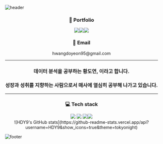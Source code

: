 ![header](https://capsule-render.vercel.app/api?type=waving&color=gradient&height=300&section=header&text=Have%20a%20good%20time&desc=DoYeon's%20GitHub%20Profile&fontSize=65&descSize=20&descAlign=65&descAlignY=63)
  
  
<div align = "center"> <h3>📓 Portfolio</h3> </div>
<div align = "center"><img src="https://img.shields.io/badge/Follow&Fork-181717?style=flat&logo=GitHub&logoColor=white"/><img src="https://img.shields.io/badge/Notion-000000?style=flat&logo=Notion&logoColor=white"/><img src="https://img.shields.io/badge/Google Drive-4285F4?style=flat&logo=Google Drive&logoColor=black"/></div>
              
              
  
  
  
<div align = "center"> <h3>📧 Email</h3> </div>
<div align = "center">hwangdoyeon95@gmail.com</div>
  
  
---

<div align = "center"><h3>데이터 분석을 공부하는 황도연, 이라고 합니다.</h3></div>
<div align = "center"> <h3>성장과 성취를 지향하는 사람으로서 매사에 열심히 공부해 나가고 있습니다.</h3></div>

---
  
  
<div align = "center"><h3>💻 Tech stack</h3></div>
<div align = "center"> <img src="https://img.shields.io/badge/Python-3776AB?style=flat&logo=Python&logoColor=white"/> <img src="https://img.shields.io/badge/Pandas-150458?style=flat&logo=pandas&logoColor=white"/> <img src="https://img.shields.io/badge/MySQL-4479A1?style=flat&logo=MySQL&logoColor=white"/><img src="https://img.shields.io/badge/Excel-217346?style=flat&logo=Microsoft Excel&logoColor=white"/></div>
     
     
     
<div align = "center">![HDY9's GitHub stats](https://github-readme-stats.vercel.app/api?username=HDY9&show_icons=true&theme=tokyonight)</div>
  

![footer](https://capsule-render.vercel.app/api?type=waving&color=gradient&section=footer)
